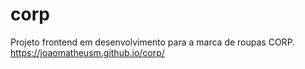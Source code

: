 # corp
 
Projeto frontend em desenvolvimento para a marca de roupas CORP.
https://joaomatheusm.github.io/corp/
